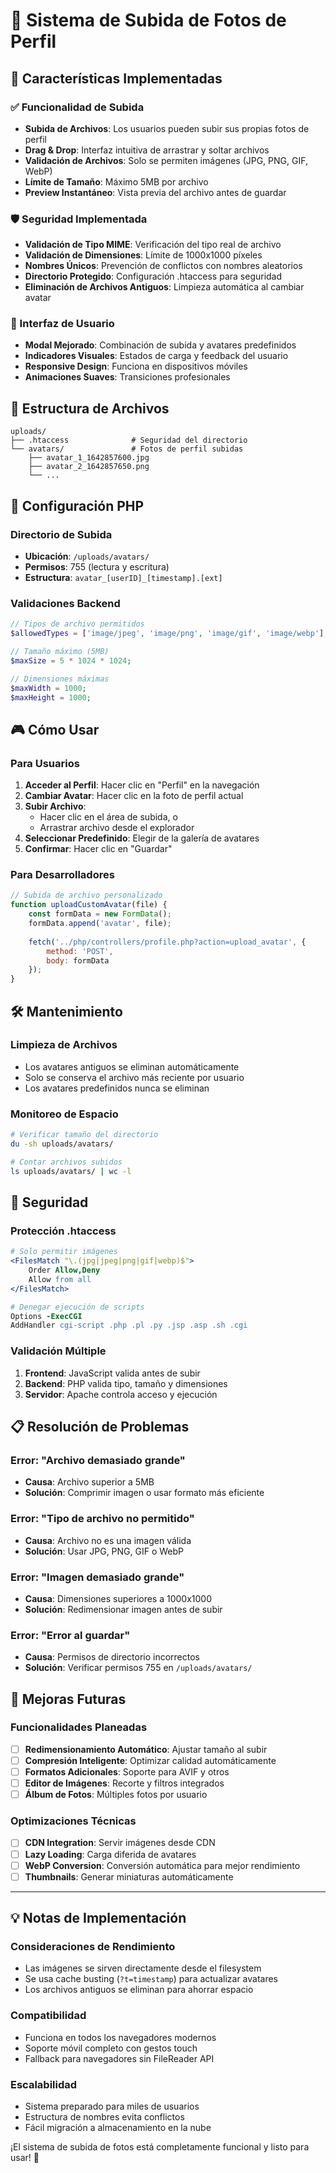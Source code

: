 # 📸 Sistema de Subida de Fotos de Perfil

## 🎯 Características Implementadas

### ✅ Funcionalidad de Subida
- **Subida de Archivos**: Los usuarios pueden subir sus propias fotos de perfil
- **Drag & Drop**: Interfaz intuitiva de arrastrar y soltar archivos
- **Validación de Archivos**: Solo se permiten imágenes (JPG, PNG, GIF, WebP)
- **Límite de Tamaño**: Máximo 5MB por archivo
- **Preview Instantáneo**: Vista previa del archivo antes de guardar

### 🛡️ Seguridad Implementada
- **Validación de Tipo MIME**: Verificación del tipo real de archivo
- **Validación de Dimensiones**: Límite de 1000x1000 píxeles
- **Nombres Únicos**: Prevención de conflictos con nombres aleatorios
- **Directorio Protegido**: Configuración .htaccess para seguridad
- **Eliminación de Archivos Antiguos**: Limpieza automática al cambiar avatar

### 🎨 Interfaz de Usuario
- **Modal Mejorado**: Combinación de subida y avatares predefinidos
- **Indicadores Visuales**: Estados de carga y feedback del usuario
- **Responsive Design**: Funciona en dispositivos móviles
- **Animaciones Suaves**: Transiciones profesionales

## 📁 Estructura de Archivos

```
uploads/
├── .htaccess              # Seguridad del directorio
└── avatars/               # Fotos de perfil subidas
    ├── avatar_1_1642857600.jpg
    ├── avatar_2_1642857650.png
    └── ...
```

## 🔧 Configuración PHP

### Directorio de Subida
- **Ubicación**: `/uploads/avatars/`
- **Permisos**: 755 (lectura y escritura)
- **Estructura**: `avatar_[userID]_[timestamp].[ext]`

### Validaciones Backend
```php
// Tipos de archivo permitidos
$allowedTypes = ['image/jpeg', 'image/png', 'image/gif', 'image/webp'];

// Tamaño máximo (5MB)
$maxSize = 5 * 1024 * 1024;

// Dimensiones máximas
$maxWidth = 1000;
$maxHeight = 1000;
```

## 🎮 Cómo Usar

### Para Usuarios
1. **Acceder al Perfil**: Hacer clic en "Perfil" en la navegación
2. **Cambiar Avatar**: Hacer clic en la foto de perfil actual
3. **Subir Archivo**: 
   - Hacer clic en el área de subida, o
   - Arrastrar archivo desde el explorador
4. **Seleccionar Predefinido**: Elegir de la galería de avatares
5. **Confirmar**: Hacer clic en "Guardar"

### Para Desarrolladores
```javascript
// Subida de archivo personalizado
function uploadCustomAvatar(file) {
    const formData = new FormData();
    formData.append('avatar', file);
    
    fetch('../php/controllers/profile.php?action=upload_avatar', {
        method: 'POST',
        body: formData
    });
}
```

## 🛠️ Mantenimiento

### Limpieza de Archivos
- Los avatares antiguos se eliminan automáticamente
- Solo se conserva el archivo más reciente por usuario
- Los avatares predefinidos nunca se eliminan

### Monitoreo de Espacio
```bash
# Verificar tamaño del directorio
du -sh uploads/avatars/

# Contar archivos subidos
ls uploads/avatars/ | wc -l
```

## 🔐 Seguridad

### Protección .htaccess
```apache
# Solo permitir imágenes
<FilesMatch "\.(jpg|jpeg|png|gif|webp)$">
    Order Allow,Deny
    Allow from all
</FilesMatch>

# Denegar ejecución de scripts
Options -ExecCGI
AddHandler cgi-script .php .pl .py .jsp .asp .sh .cgi
```

### Validación Múltiple
1. **Frontend**: JavaScript valida antes de subir
2. **Backend**: PHP valida tipo, tamaño y dimensiones
3. **Servidor**: Apache controla acceso y ejecución

## 📋 Resolución de Problemas

### Error: "Archivo demasiado grande"
- **Causa**: Archivo superior a 5MB
- **Solución**: Comprimir imagen o usar formato más eficiente

### Error: "Tipo de archivo no permitido"
- **Causa**: Archivo no es una imagen válida
- **Solución**: Usar JPG, PNG, GIF o WebP

### Error: "Imagen demasiado grande"
- **Causa**: Dimensiones superiores a 1000x1000
- **Solución**: Redimensionar imagen antes de subir

### Error: "Error al guardar"
- **Causa**: Permisos de directorio incorrectos
- **Solución**: Verificar permisos 755 en `/uploads/avatars/`

## 🚀 Mejoras Futuras

### Funcionalidades Planeadas
- [ ] **Redimensionamiento Automático**: Ajustar tamaño al subir
- [ ] **Compresión Inteligente**: Optimizar calidad automáticamente
- [ ] **Formatos Adicionales**: Soporte para AVIF y otros
- [ ] **Editor de Imágenes**: Recorte y filtros integrados
- [ ] **Álbum de Fotos**: Múltiples fotos por usuario

### Optimizaciones Técnicas
- [ ] **CDN Integration**: Servir imágenes desde CDN
- [ ] **Lazy Loading**: Carga diferida de avatares
- [ ] **WebP Conversion**: Conversión automática para mejor rendimiento
- [ ] **Thumbnails**: Generar miniaturas automáticamente

---

## 💡 Notas de Implementación

### Consideraciones de Rendimiento
- Las imágenes se sirven directamente desde el filesystem
- Se usa cache busting (`?t=timestamp`) para actualizar avatares
- Los archivos antiguos se eliminan para ahorrar espacio

### Compatibilidad
- Funciona en todos los navegadores modernos
- Soporte móvil completo con gestos touch
- Fallback para navegadores sin FileReader API

### Escalabilidad
- Sistema preparado para miles de usuarios
- Estructura de nombres evita conflictos
- Fácil migración a almacenamiento en la nube

¡El sistema de subida de fotos está completamente funcional y listo para usar! 🎉
